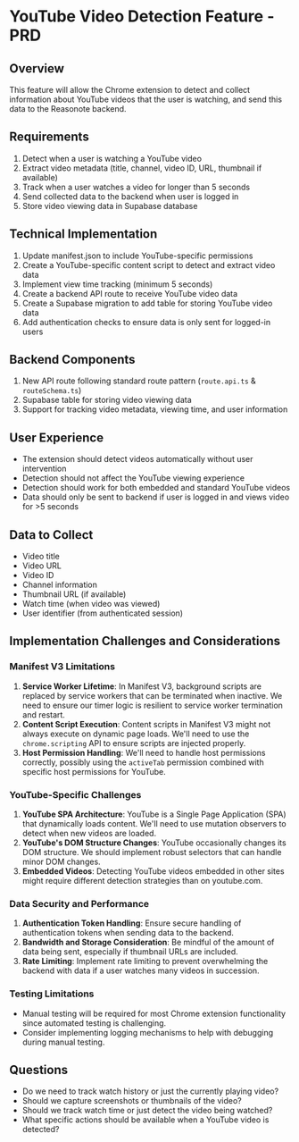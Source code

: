 # YouTube Video Detection Feature - PRD

## Overview
This feature will allow the Chrome extension to detect and collect information about YouTube videos that the user is watching, and send this data to the Reasonote backend.

## Requirements
1. Detect when a user is watching a YouTube video
2. Extract video metadata (title, channel, video ID, URL, thumbnail if available)
3. Track when a user watches a video for longer than 5 seconds
4. Send collected data to the backend when user is logged in
5. Store video viewing data in Supabase database

## Technical Implementation
1. Update manifest.json to include YouTube-specific permissions
2. Create a YouTube-specific content script to detect and extract video data
3. Implement view time tracking (minimum 5 seconds)
4. Create a backend API route to receive YouTube video data
5. Create a Supabase migration to add table for storing YouTube video data
6. Add authentication checks to ensure data is only sent for logged-in users

## Backend Components
1. New API route following standard route pattern (`route.api.ts` & `routeSchema.ts`)
2. Supabase table for storing video viewing data
3. Support for tracking video metadata, viewing time, and user information

## User Experience
- The extension should detect videos automatically without user intervention
- Detection should not affect the YouTube viewing experience
- Detection should work for both embedded and standard YouTube videos
- Data should only be sent to backend if user is logged in and views video for >5 seconds

## Data to Collect
- Video title
- Video URL
- Video ID
- Channel information
- Thumbnail URL (if available)
- Watch time (when video was viewed)
- User identifier (from authenticated session)

## Implementation Challenges and Considerations

### Manifest V3 Limitations
1. **Service Worker Lifetime**: In Manifest V3, background scripts are replaced by service workers that can be terminated when inactive. We need to ensure our timer logic is resilient to service worker termination and restart.
2. **Content Script Execution**: Content scripts in Manifest V3 might not always execute on dynamic page loads. We'll need to use the `chrome.scripting` API to ensure scripts are injected properly.
3. **Host Permission Handling**: We'll need to handle host permissions correctly, possibly using the `activeTab` permission combined with specific host permissions for YouTube.

### YouTube-Specific Challenges
1. **YouTube SPA Architecture**: YouTube is a Single Page Application (SPA) that dynamically loads content. We'll need to use mutation observers to detect when new videos are loaded.
2. **YouTube's DOM Structure Changes**: YouTube occasionally changes its DOM structure. We should implement robust selectors that can handle minor DOM changes.
3. **Embedded Videos**: Detecting YouTube videos embedded in other sites might require different detection strategies than on youtube.com.

### Data Security and Performance
1. **Authentication Token Handling**: Ensure secure handling of authentication tokens when sending data to the backend.
2. **Bandwidth and Storage Consideration**: Be mindful of the amount of data being sent, especially if thumbnail URLs are included.
3. **Rate Limiting**: Implement rate limiting to prevent overwhelming the backend with data if a user watches many videos in succession.

### Testing Limitations
- Manual testing will be required for most Chrome extension functionality since automated testing is challenging.
- Consider implementing logging mechanisms to help with debugging during manual testing.

## Questions
- Do we need to track watch history or just the currently playing video?
- Should we capture screenshots or thumbnails of the video?
- Should we track watch time or just detect the video being watched?
- What specific actions should be available when a YouTube video is detected? 